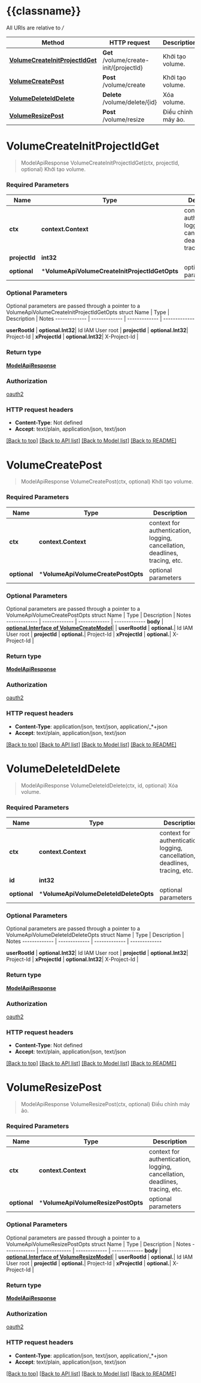 # {{classname}}

All URIs are relative to */*

Method | HTTP request | Description
------------- | ------------- | -------------
[**VolumeCreateInitProjectIdGet**](VolumeApi.md#VolumeCreateInitProjectIdGet) | **Get** /volume/create-init/{projectId} | Khởi tạo volume.
[**VolumeCreatePost**](VolumeApi.md#VolumeCreatePost) | **Post** /volume/create | Khởi tạo volume.
[**VolumeDeleteIdDelete**](VolumeApi.md#VolumeDeleteIdDelete) | **Delete** /volume/delete/{id} | Xóa volume.
[**VolumeResizePost**](VolumeApi.md#VolumeResizePost) | **Post** /volume/resize | Điều chỉnh máy ảo.

# **VolumeCreateInitProjectIdGet**
> ModelApiResponse VolumeCreateInitProjectIdGet(ctx, projectId, optional)
Khởi tạo volume.

### Required Parameters

Name | Type | Description  | Notes
------------- | ------------- | ------------- | -------------
 **ctx** | **context.Context** | context for authentication, logging, cancellation, deadlines, tracing, etc.
  **projectId** | **int32**|  | 
 **optional** | ***VolumeApiVolumeCreateInitProjectIdGetOpts** | optional parameters | nil if no parameters

### Optional Parameters
Optional parameters are passed through a pointer to a VolumeApiVolumeCreateInitProjectIdGetOpts struct
Name | Type | Description  | Notes
------------- | ------------- | ------------- | -------------

 **userRootId** | **optional.Int32**| Id IAM User root | 
 **projectId** | **optional.Int32**| Project-Id | 
 **xProjectId** | **optional.Int32**| X-Project-Id | 

### Return type

[**ModelApiResponse**](ApiResponse.md)

### Authorization

[oauth2](../README.md#oauth2)

### HTTP request headers

 - **Content-Type**: Not defined
 - **Accept**: text/plain, application/json, text/json

[[Back to top]](#) [[Back to API list]](../README.md#documentation-for-api-endpoints) [[Back to Model list]](../README.md#documentation-for-models) [[Back to README]](../README.md)

# **VolumeCreatePost**
> ModelApiResponse VolumeCreatePost(ctx, optional)
Khởi tạo volume.

### Required Parameters

Name | Type | Description  | Notes
------------- | ------------- | ------------- | -------------
 **ctx** | **context.Context** | context for authentication, logging, cancellation, deadlines, tracing, etc.
 **optional** | ***VolumeApiVolumeCreatePostOpts** | optional parameters | nil if no parameters

### Optional Parameters
Optional parameters are passed through a pointer to a VolumeApiVolumeCreatePostOpts struct
Name | Type | Description  | Notes
------------- | ------------- | ------------- | -------------
 **body** | [**optional.Interface of VolumeCreateModel**](VolumeCreateModel.md)|  | 
 **userRootId** | **optional.**| Id IAM User root | 
 **projectId** | **optional.**| Project-Id | 
 **xProjectId** | **optional.**| X-Project-Id | 

### Return type

[**ModelApiResponse**](ApiResponse.md)

### Authorization

[oauth2](../README.md#oauth2)

### HTTP request headers

 - **Content-Type**: application/json, text/json, application/_*+json
 - **Accept**: text/plain, application/json, text/json

[[Back to top]](#) [[Back to API list]](../README.md#documentation-for-api-endpoints) [[Back to Model list]](../README.md#documentation-for-models) [[Back to README]](../README.md)

# **VolumeDeleteIdDelete**
> ModelApiResponse VolumeDeleteIdDelete(ctx, id, optional)
Xóa volume.

### Required Parameters

Name | Type | Description  | Notes
------------- | ------------- | ------------- | -------------
 **ctx** | **context.Context** | context for authentication, logging, cancellation, deadlines, tracing, etc.
  **id** | **int32**|  | 
 **optional** | ***VolumeApiVolumeDeleteIdDeleteOpts** | optional parameters | nil if no parameters

### Optional Parameters
Optional parameters are passed through a pointer to a VolumeApiVolumeDeleteIdDeleteOpts struct
Name | Type | Description  | Notes
------------- | ------------- | ------------- | -------------

 **userRootId** | **optional.Int32**| Id IAM User root | 
 **projectId** | **optional.Int32**| Project-Id | 
 **xProjectId** | **optional.Int32**| X-Project-Id | 

### Return type

[**ModelApiResponse**](ApiResponse.md)

### Authorization

[oauth2](../README.md#oauth2)

### HTTP request headers

 - **Content-Type**: Not defined
 - **Accept**: text/plain, application/json, text/json

[[Back to top]](#) [[Back to API list]](../README.md#documentation-for-api-endpoints) [[Back to Model list]](../README.md#documentation-for-models) [[Back to README]](../README.md)

# **VolumeResizePost**
> ModelApiResponse VolumeResizePost(ctx, optional)
Điều chỉnh máy ảo.

### Required Parameters

Name | Type | Description  | Notes
------------- | ------------- | ------------- | -------------
 **ctx** | **context.Context** | context for authentication, logging, cancellation, deadlines, tracing, etc.
 **optional** | ***VolumeApiVolumeResizePostOpts** | optional parameters | nil if no parameters

### Optional Parameters
Optional parameters are passed through a pointer to a VolumeApiVolumeResizePostOpts struct
Name | Type | Description  | Notes
------------- | ------------- | ------------- | -------------
 **body** | [**optional.Interface of VolumeResizeModel**](VolumeResizeModel.md)|  | 
 **userRootId** | **optional.**| Id IAM User root | 
 **projectId** | **optional.**| Project-Id | 
 **xProjectId** | **optional.**| X-Project-Id | 

### Return type

[**ModelApiResponse**](ApiResponse.md)

### Authorization

[oauth2](../README.md#oauth2)

### HTTP request headers

 - **Content-Type**: application/json, text/json, application/_*+json
 - **Accept**: text/plain, application/json, text/json

[[Back to top]](#) [[Back to API list]](../README.md#documentation-for-api-endpoints) [[Back to Model list]](../README.md#documentation-for-models) [[Back to README]](../README.md)

